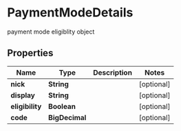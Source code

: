 

# PaymentModeDetails

payment mode eligiblity object

## Properties

| Name | Type | Description | Notes |
|------------ | ------------- | ------------- | -------------|
|**nick** | **String** |  |  [optional] |
|**display** | **String** |  |  [optional] |
|**eligibility** | **Boolean** |  |  [optional] |
|**code** | **BigDecimal** |  |  [optional] |



